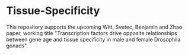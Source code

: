 # Tissue-Specificity

This repository supports the upcoming Witt, Svetec, Benjamin and Zhao paper, working title "Transcription factors drive opposite relationships between gene age and tissue specificity in male and female Drosophila gonads". 
